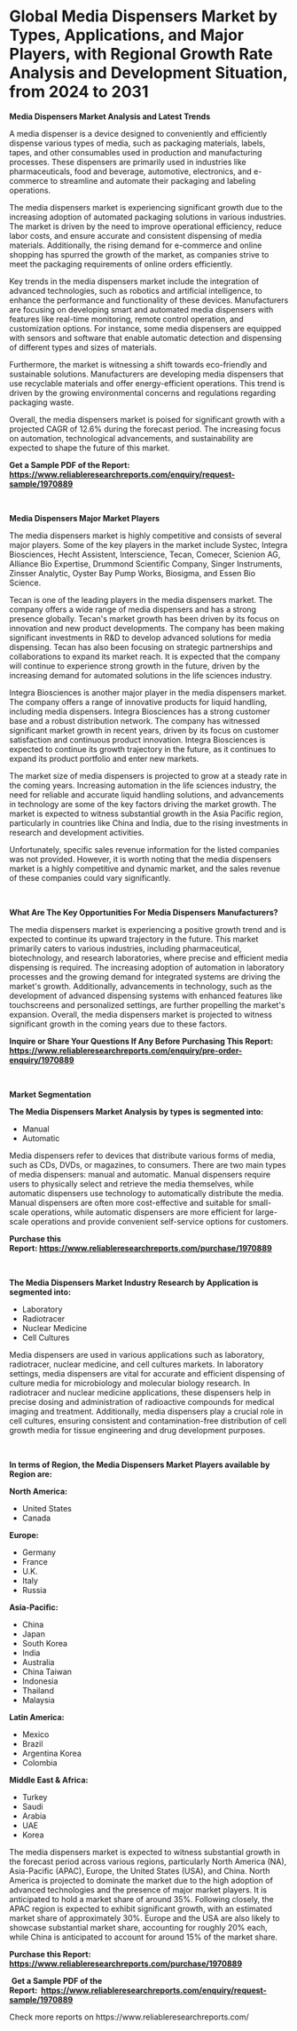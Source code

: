 <p><h1>Global Media Dispensers Market by Types, Applications, and Major Players, with Regional Growth Rate Analysis and Development Situation, from 2024 to 2031</h1></p><p><strong>Media Dispensers Market Analysis and Latest Trends</strong></p>
<p><p>A media dispenser is a device designed to conveniently and efficiently dispense various types of media, such as packaging materials, labels, tapes, and other consumables used in production and manufacturing processes. These dispensers are primarily used in industries like pharmaceuticals, food and beverage, automotive, electronics, and e-commerce to streamline and automate their packaging and labeling operations.</p><p>The media dispensers market is experiencing significant growth due to the increasing adoption of automated packaging solutions in various industries. The market is driven by the need to improve operational efficiency, reduce labor costs, and ensure accurate and consistent dispensing of media materials. Additionally, the rising demand for e-commerce and online shopping has spurred the growth of the market, as companies strive to meet the packaging requirements of online orders efficiently.</p><p>Key trends in the media dispensers market include the integration of advanced technologies, such as robotics and artificial intelligence, to enhance the performance and functionality of these devices. Manufacturers are focusing on developing smart and automated media dispensers with features like real-time monitoring, remote control operation, and customization options. For instance, some media dispensers are equipped with sensors and software that enable automatic detection and dispensing of different types and sizes of materials.</p><p>Furthermore, the market is witnessing a shift towards eco-friendly and sustainable solutions. Manufacturers are developing media dispensers that use recyclable materials and offer energy-efficient operations. This trend is driven by the growing environmental concerns and regulations regarding packaging waste.</p><p>Overall, the media dispensers market is poised for significant growth with a projected CAGR of 12.6% during the forecast period. The increasing focus on automation, technological advancements, and sustainability are expected to shape the future of this market.</p></p>
<p><strong>Get a Sample PDF of the Report:&nbsp; <a href="https://www.reliableresearchreports.com/enquiry/request-sample/1970889">https://www.reliableresearchreports.com/enquiry/request-sample/1970889</a></strong></p>
<p>&nbsp;</p>
<p><strong>Media Dispensers Major Market Players</strong></p>
<p><p>The media dispensers market is highly competitive and consists of several major players. Some of the key players in the market include Systec, Integra Biosciences, Hecht Assistent, Interscience, Tecan, Comecer, Scienion AG, Alliance Bio Expertise, Drummond Scientific Company, Singer Instruments, Zinsser Analytic, Oyster Bay Pump Works, Biosigma, and Essen Bio Science.</p><p>Tecan is one of the leading players in the media dispensers market. The company offers a wide range of media dispensers and has a strong presence globally. Tecan's market growth has been driven by its focus on innovation and new product developments. The company has been making significant investments in R&D to develop advanced solutions for media dispensing. Tecan has also been focusing on strategic partnerships and collaborations to expand its market reach. It is expected that the company will continue to experience strong growth in the future, driven by the increasing demand for automated solutions in the life sciences industry.</p><p>Integra Biosciences is another major player in the media dispensers market. The company offers a range of innovative products for liquid handling, including media dispensers. Integra Biosciences has a strong customer base and a robust distribution network. The company has witnessed significant market growth in recent years, driven by its focus on customer satisfaction and continuous product innovation. Integra Biosciences is expected to continue its growth trajectory in the future, as it continues to expand its product portfolio and enter new markets.</p><p>The market size of media dispensers is projected to grow at a steady rate in the coming years. Increasing automation in the life sciences industry, the need for reliable and accurate liquid handling solutions, and advancements in technology are some of the key factors driving the market growth. The market is expected to witness substantial growth in the Asia Pacific region, particularly in countries like China and India, due to the rising investments in research and development activities.</p><p>Unfortunately, specific sales revenue information for the listed companies was not provided. However, it is worth noting that the media dispensers market is a highly competitive and dynamic market, and the sales revenue of these companies could vary significantly.</p></p>
<p>&nbsp;</p>
<p><strong>What Are The Key Opportunities For Media Dispensers Manufacturers?</strong></p>
<p><p>The media dispensers market is experiencing a positive growth trend and is expected to continue its upward trajectory in the future. This market primarily caters to various industries, including pharmaceutical, biotechnology, and research laboratories, where precise and efficient media dispensing is required. The increasing adoption of automation in laboratory processes and the growing demand for integrated systems are driving the market's growth. Additionally, advancements in technology, such as the development of advanced dispensing systems with enhanced features like touchscreens and personalized settings, are further propelling the market's expansion. Overall, the media dispensers market is projected to witness significant growth in the coming years due to these factors.</p></p>
<p><strong>Inquire or Share Your Questions If Any Before Purchasing This Report: <a href="https://www.reliableresearchreports.com/enquiry/pre-order-enquiry/1970889">https://www.reliableresearchreports.com/enquiry/pre-order-enquiry/1970889</a></strong></p>
<p>&nbsp;</p>
<p><strong>Market Segmentation</strong></p>
<p><strong>The Media Dispensers Market Analysis by types is segmented into:</strong></p>
<p><ul><li>Manual</li><li>Automatic</li></ul></p>
<p><p>Media dispensers refer to devices that distribute various forms of media, such as CDs, DVDs, or magazines, to consumers. There are two main types of media dispensers: manual and automatic. Manual dispensers require users to physically select and retrieve the media themselves, while automatic dispensers use technology to automatically distribute the media. Manual dispensers are often more cost-effective and suitable for small-scale operations, while automatic dispensers are more efficient for large-scale operations and provide convenient self-service options for customers.</p></p>
<p><strong>Purchase this Report:&nbsp;<a href="https://www.reliableresearchreports.com/purchase/1970889">https://www.reliableresearchreports.com/purchase/1970889</a></strong></p>
<p>&nbsp;</p>
<p><strong>The Media Dispensers Market Industry Research by Application is segmented into:</strong></p>
<p><ul><li>Laboratory</li><li>Radiotracer</li><li>Nuclear Medicine</li><li>Cell Cultures</li></ul></p>
<p><p>Media dispensers are used in various applications such as laboratory, radiotracer, nuclear medicine, and cell cultures markets. In laboratory settings, media dispensers are vital for accurate and efficient dispensing of culture media for microbiology and molecular biology research. In radiotracer and nuclear medicine applications, these dispensers help in precise dosing and administration of radioactive compounds for medical imaging and treatment. Additionally, media dispensers play a crucial role in cell cultures, ensuring consistent and contamination-free distribution of cell growth media for tissue engineering and drug development purposes.</p></p>
<p>&nbsp;</p>
<p><strong>In terms of Region, the Media Dispensers Market Players available by Region are:</strong></p>
<p>
    <p> <strong> North America: </strong>
        <ul>
            <li>United States</li>
            <li>Canada</li>
        </ul>
        </p> 
    <p> <strong> Europe: </strong>
        <ul>
            <li>Germany</li>
            <li>France</li>
            <li>U.K.</li>
            <li>Italy</li>
            <li>Russia</li>
        </ul>
        </p> 
    <p> <strong> Asia-Pacific: </strong>
        <ul>
            <li>China</li>
            <li>Japan</li>
            <li>South Korea</li>
            <li>India</li>
            <li>Australia</li>
            <li>China Taiwan</li>
            <li>Indonesia</li>
            <li>Thailand</li>
            <li>Malaysia</li>
        </ul>
        </p> 
    <p> <strong> Latin America: </strong>
        <ul>
            <li>Mexico</li>
            <li>Brazil</li>
            <li>Argentina Korea</li>
            <li>Colombia</li>
        </ul>
        </p> 
    <p> <strong> Middle East & Africa: </strong>
        <ul>
            <li>Turkey</li>
            <li>Saudi</li>
            <li>Arabia</li>
            <li>UAE</li>
            <li>Korea</li>
        </ul>
    </p>
    </p>
<p><p>The media dispensers market is expected to witness substantial growth in the forecast period across various regions, particularly North America (NA), Asia-Pacific (APAC), Europe, the United States (USA), and China. North America is projected to dominate the market due to the high adoption of advanced technologies and the presence of major market players. It is anticipated to hold a market share of around 35%. Following closely, the APAC region is expected to exhibit significant growth, with an estimated market share of approximately 30%. Europe and the USA are also likely to showcase substantial market share, accounting for roughly 20% each, while China is anticipated to account for around 15% of the market share.</p></p>
<p><strong>Purchase this Report: <a href="https://www.reliableresearchreports.com/purchase/1970889">https://www.reliableresearchreports.com/purchase/1970889</a></strong></p>
<p>&nbsp;<strong>Get a Sample PDF of the Report:&nbsp;&nbsp;<a href="https://www.reliableresearchreports.com/enquiry/request-sample/1970889">https://www.reliableresearchreports.com/enquiry/request-sample/1970889</a></strong></p>
<p><strong></strong></p>
<p>Check more reports on https://www.reliableresearchreports.com/</p>